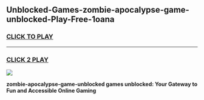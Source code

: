 
## Unblocked-Games-zombie-apocalypse-game-unblocked-Play-Free-1oana
<h3>
<a href="https://premium76.site?title=zombie-apocalypse-game-unblocked&ref=18A1">CLICK TO PLAY</a></h3>
<hr>

<h3>
<a href="https://premium76.site?title=zombie-apocalypse-game-unblocked&ref=18A1">CLICK 2 PLAY</a>
  
</h3>

<a href="https://premium76.site?title=zombie-apocalypse-game-unblocked&ref=18A1"><img src="https://clearcache.store/games.png"></a>


**zombie-apocalypse-game-unblocked games unblocked: Your Gateway to Fun and Accessible Online Gaming**
